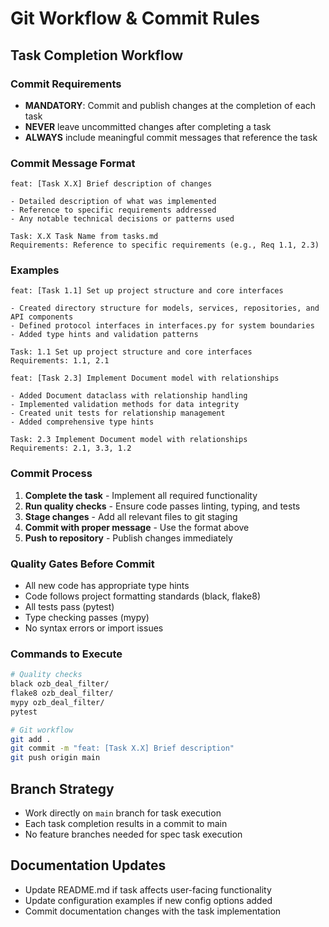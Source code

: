 # Git Workflow & Commit Rules

## Task Completion Workflow

### Commit Requirements
- **MANDATORY**: Commit and publish changes at the completion of each task
- **NEVER** leave uncommitted changes after completing a task
- **ALWAYS** include meaningful commit messages that reference the task

### Commit Message Format
```
feat: [Task X.X] Brief description of changes

- Detailed description of what was implemented
- Reference to specific requirements addressed
- Any notable technical decisions or patterns used

Task: X.X Task Name from tasks.md
Requirements: Reference to specific requirements (e.g., Req 1.1, 2.3)
```

### Examples
```
feat: [Task 1.1] Set up project structure and core interfaces

- Created directory structure for models, services, repositories, and API components
- Defined protocol interfaces in interfaces.py for system boundaries
- Added type hints and validation patterns

Task: 1.1 Set up project structure and core interfaces
Requirements: 1.1, 2.1
```

```
feat: [Task 2.3] Implement Document model with relationships

- Added Document dataclass with relationship handling
- Implemented validation methods for data integrity
- Created unit tests for relationship management
- Added comprehensive type hints

Task: 2.3 Implement Document model with relationships
Requirements: 2.1, 3.3, 1.2
```

### Commit Process
1. **Complete the task** - Implement all required functionality
2. **Run quality checks** - Ensure code passes linting, typing, and tests
3. **Stage changes** - Add all relevant files to git staging
4. **Commit with proper message** - Use the format above
5. **Push to repository** - Publish changes immediately

### Quality Gates Before Commit
- All new code has appropriate type hints
- Code follows project formatting standards (black, flake8)
- All tests pass (pytest)
- Type checking passes (mypy)
- No syntax errors or import issues

### Commands to Execute
```bash
# Quality checks
black ozb_deal_filter/
flake8 ozb_deal_filter/
mypy ozb_deal_filter/
pytest

# Git workflow
git add .
git commit -m "feat: [Task X.X] Brief description"
git push origin main
```

## Branch Strategy
- Work directly on `main` branch for task execution
- Each task completion results in a commit to main
- No feature branches needed for spec task execution

## Documentation Updates
- Update README.md if task affects user-facing functionality
- Update configuration examples if new config options added
- Commit documentation changes with the task implementation
